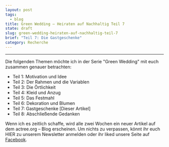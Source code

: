 ```yaml
---
layout: post
tags:
  - blog
title: Green Wedding — Heiraten auf Nachhaltig Teil 7
state: draft
slug: green-wedding-heiraten-auf-nachhaltig-teil-7
brief: "Teil 7: Die Gastgeschenke"
category: Recherche
---
```







***

Die folgenden Themen möchte ich in der Serie "Green Wedding" mit euch zusammen genauer betrachten:

- Teil 1: Motivation und Idee 
- Teil 2: Der Rahmen und die Variablen
- Teil 3: Die Örtlichkeit
- Teil 4: Kleid und Anzug
- Teil 5: Das Festmahl
- Teil 6: Dekoration und Blumen
- Teil 7: Gastgeschenke [Dieser Artikel]
- Teil 8: Abschließende Gedanken

Wenn ich es zeitlich schaffe, wird alle zwei Wochen ein neuer Artikel auf dem actree.org – Blog erscheinen. Um nichts zu verpassen, könnt ihr euch HIER zu unserem Newsletter anmelden oder ihr liked unsere Seite auf [Facebook](http://www.facebook.com/growactree).